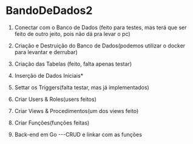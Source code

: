 # BandoDeDados2

1. Conectar com o Banco de Dados (feito para testes, mas terá que ser feito de outro jeito, pois não dá pra levar o pc)

2. Criação e Destruição do Banco de Dados(podemos utilizar o docker para levantar e derrubar)

3. Criação das Tabelas (feito, falta apenas testar)

4. Inserção de Dados Iniciais*

5. Settar os Triggers(falta testar, mas já implementados)

6. Criar Users & Roles(users feitos)

7. Criar Views & Procedimentos(um dos views feito)

8. Criar Funções(funções feitas)

9. Back-end em Go ---CRUD e linkar com as funções 
